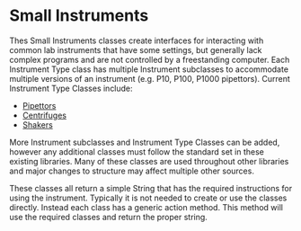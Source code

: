 # Small Instruments
Thes Small Instruments classes create interfaces for interacting with common lab instruments that have some settings, but generally lack complex programs and are not controlled by a freestanding computer. Each Instrument Type class has multiple Instrument subclasses to accommodate multiple versions of an instrument (e.g. P10, P100, P1000 pipettors). Current Instrument Type Classes include:

- [Pipettors](./pipettors.md)
- [Centrifuges](./centrifuges.md)
- [Shakers](./shakers.md)

More Instrument subclasses and Instrument Type Classes can be added, however any additional classes must follow the standard set in these existing libraries.  Many of these classes are used throughout other libraries and major changes to structure may affect multiple other sources.

These classes all return a simple String that has the required instructions for using the instrument.  Typically it is not needed to create or use the classes directly.  Instead each class has a generic action method.  This method will use the required classes and return the proper string.



